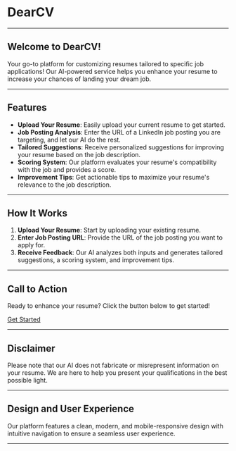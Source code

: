 # DearCV

---

## Welcome to DearCV!

Your go-to platform for customizing resumes tailored to specific job applications! Our AI-powered service helps you enhance your resume to increase your chances of landing your dream job.

---

## Features

- **Upload Your Resume**: Easily upload your current resume to get started.
- **Job Posting Analysis**: Enter the URL of a LinkedIn job posting you are targeting, and let our AI do the rest.
- **Tailored Suggestions**: Receive personalized suggestions for improving your resume based on the job description.
- **Scoring System**: Our platform evaluates your resume's compatibility with the job and provides a score.
- **Improvement Tips**: Get actionable tips to maximize your resume's relevance to the job description.

---

## How It Works

1. **Upload Your Resume**: Start by uploading your existing resume.
2. **Enter Job Posting URL**: Provide the URL of the job posting you want to apply for.
3. **Receive Feedback**: Our AI analyzes both inputs and generates tailored suggestions, a scoring system, and improvement tips.

---

## Call to Action

Ready to enhance your resume? Click the button below to get started!

[Get Started](#)

---

## Disclaimer

Please note that our AI does not fabricate or misrepresent information on your resume. We are here to help you present your qualifications in the best possible light.

---

## Design and User Experience

Our platform features a clean, modern, and mobile-responsive design with intuitive navigation to ensure a seamless user experience.

---